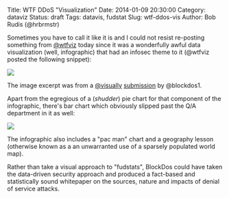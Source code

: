 Title: WTF DDoS "Visualization"
Date: 2014-01-09 20:30:00
Category: dataviz
Status: draft
Tags: datavis, fudstat
Slug: wtf-ddos-vis
Author: Bob Rudis (@hrbrmstr)

Sometimes you have to call it like it is and I could not resist re-posting something from [@wtfviz](https://twitter.com/wtfviz) today since it was a wonderfully awful data visualization (well, infographic) that had an infosec theme to it (@wtfviz posted the following snippet):

<img src="/blog/images/2014/01/wtf01.png" style="max-width:100%"/>

The image excerpt was from a [@visually](http://twitter.com/visually) [submission](http://visual.ly/global-trends-ddos-attacks) by @blockdos1.

Apart from the egregious of a (_shudder_) pie chart for that component of the infographic, there's bar chart which obviously slipped past the Q/A department in it as well:

<img src="/blog/images/2014/01/wtf02.png" style="max-width:100%"/>

The infographic also includes a "pac man" chart and a geography lesson (otherwise known as a an unwarranted use of a sparsely populated world map).

Rather than take a visual approach to "fudstats", BlockDos could have taken the data-driven security approach and produced a fact-based and statistically sound whitepaper on the sources, nature and impacts of denial of service attacks.